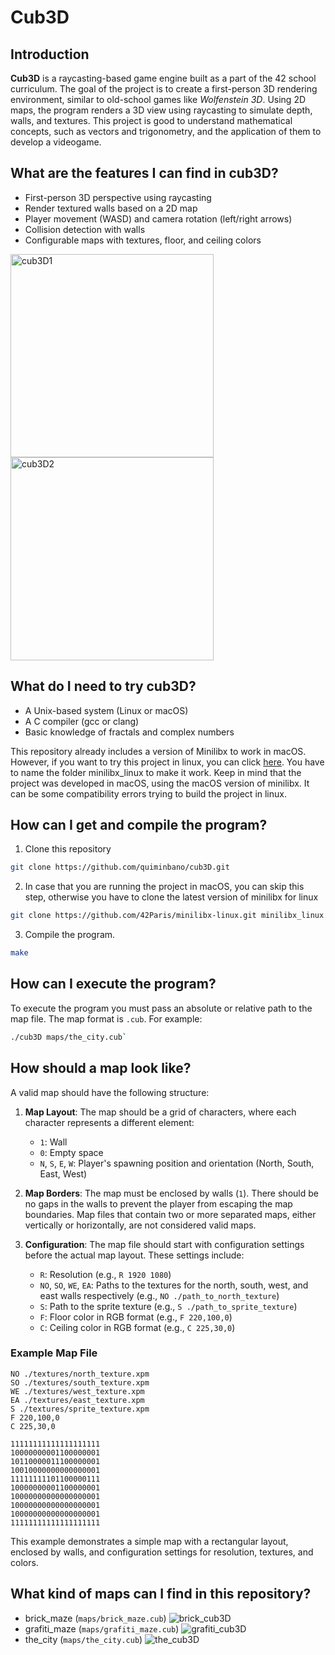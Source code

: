 # Cub3D

## Introduction

**Cub3D** is a raycasting-based game engine built as a part of the 42 school curriculum. The goal of the project is to create a first-person 3D rendering environment, similar to old-school games like *Wolfenstein 3D*. Using 2D maps, the program renders a 3D view using raycasting to simulate depth, walls, and textures. This project is good to understand mathematical concepts, such as vectors and trigonometry, and the application of them to develop a videogame.

## What are the features I can find in cub3D?

- First-person 3D perspective using raycasting
- Render textured walls based on a 2D map
- Player movement (WASD) and camera rotation (left/right arrows)
- Collision detection with walls
- Configurable maps with textures, floor, and ceiling colors
<p>
  <img src="https://github.com/user-attachments/assets/2a1e5eb4-edd2-415e-85a2-c83e78259439" alt="cub3D1" width="325"/>
  <img src="https://github.com/user-attachments/assets/f0629142-41a1-46ce-ab48-88f77a4c4281" alt="cub3D2" width="325"/>
</p>

## What do I need to try cub3D?

- A Unix-based system (Linux or macOS)
- A C compiler (gcc or clang)
- Basic knowledge of fractals and complex numbers

This repository already includes a version of Minilibx to work in macOS. However, if you want to try this project in linux, you can click [here](https://github.com/42Paris/minilibx-linux.git). You have to name the folder minilibx_linux to make it work. Keep in mind that the project was developed in macOS, using the macOS version of minilibx. It can be some compatibility errors trying to build the project in linux.

## How can I get and compile the program?

1. Clone this repository
```bash
git clone https://github.com/quiminbano/cub3D.git
```
2. In case that you are running the project in macOS, you can skip this step, otherwise you have to clone the latest version of minilibx for linux
```bash
git clone https://github.com/42Paris/minilibx-linux.git minilibx_linux
```
3. Compile the program.
```bash
make
```

## How can I execute the program?

To execute the program you must pass an absolute or relative path to the map file. The map format is `.cub`. For example:
```bash
./cub3D maps/the_city.cub`
```

## How should a map look like?

A valid map should have the following structure:

1. **Map Layout**: The map should be a grid of characters, where each character represents a different element:
	- `1`: Wall
	- `0`: Empty space
	- `N`, `S`, `E`, `W`: Player's spawning position and orientation (North, South, East, West)

2. **Map Borders**: The map must be enclosed by walls (`1`). There should be no gaps in the walls to prevent the player from escaping the map boundaries. Map files that contain two or more separated maps, either vertically or horizontally, are not considered valid maps.

3. **Configuration**: The map file should start with configuration settings before the actual map layout. These settings include:
	- `R`: Resolution (e.g., `R 1920 1080`)
	- `NO`, `SO`, `WE`, `EA`: Paths to the textures for the north, south, west, and east walls respectively (e.g., `NO ./path_to_north_texture`)
	- `S`: Path to the sprite texture (e.g., `S ./path_to_sprite_texture`)
	- `F`: Floor color in RGB format (e.g., `F 220,100,0`)
	- `C`: Ceiling color in RGB format (e.g., `C 225,30,0`)

### Example Map File

```
NO ./textures/north_texture.xpm
SO ./textures/south_texture.xpm
WE ./textures/west_texture.xpm
EA ./textures/east_texture.xpm
S ./textures/sprite_texture.xpm
F 220,100,0
C 225,30,0

11111111111111111111
10000000001100000001
10110000011100000001
10010000000000000001
11111111101100000111
10000000001100000001
10000000000000000001
10000000000000000001
10000000000000000001
11111111111111111111
```

This example demonstrates a simple map with a rectangular layout, enclosed by walls, and configuration settings for resolution, textures, and colors.

## What kind of maps can I find in this repository?

- brick_maze (`maps/brick_maze.cub`)
![brick_cub3D](https://github.com/user-attachments/assets/7ec070bd-bc6d-4014-a480-dc1e9afcf981)
- grafiti_maze (`maps/grafiti_maze.cub`)
![grafiti_cub3D](https://github.com/user-attachments/assets/4609ae6b-f338-40e8-8c7a-48474e60e819)
- the_city (`maps/the_city.cub`)
![the_cub3D](https://github.com/user-attachments/assets/de2b8198-d33d-4255-9708-048051ab012e)

